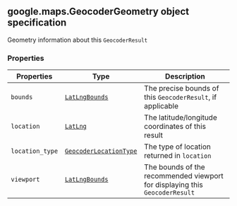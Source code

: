 <h2 id="GeocoderGeometry">
google.maps.GeocoderGeometry
object specification
</h2><p>Geometry information about this <code>GeocoderResult</code></p><h3>Properties</h3><table summary="object GeocoderGeometry - Properties" width="100%">
<thead>
<tr><th>Properties</th>
<th>Type</th>
<th>Description</th>
</tr></thead>
<tbody>
<tr>
<td><code>bounds</code></td>
<td><code><a href="https://github.com/amenadiel/google-maps-documentation/blob/master/docs/google.maps.LatLngBounds.md">LatLngBounds</a></code></td>
<td>The precise bounds of this <code>GeocoderResult</code>, if applicable</td>
</tr>
<tr>
<td><code>location</code></td>
<td><code><a href="https://github.com/amenadiel/google-maps-documentation/blob/master/docs/google.maps.LatLng.md">LatLng</a></code></td>
<td>The latitude/longitude coordinates of this result</td>
</tr>
<tr>
<td><code>location_type</code></td>
<td><code><a href="https://github.com/amenadiel/google-maps-documentation/blob/master/docs/google.maps.GeocoderLocationType.md">GeocoderLocationType</a></code></td>
<td>The type of location returned in <code>location</code></td>
</tr>
<tr>
<td><code>viewport</code></td>
<td><code><a href="https://github.com/amenadiel/google-maps-documentation/blob/master/docs/google.maps.LatLngBounds.md">LatLngBounds</a></code></td>
<td>The bounds of the recommended viewport for displaying this <code>GeocoderResult</code></td>
</tr>
</tbody>
</table>